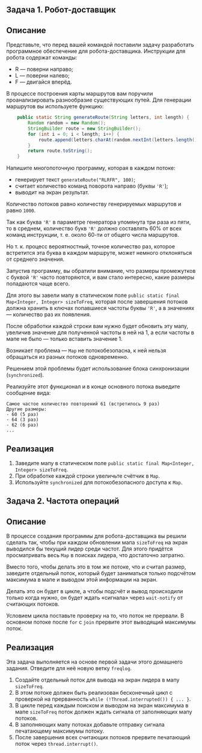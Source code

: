 ## Задача 1. Робот-доставщик

## Описание

Представьте, что перед вашей командой поставили задачу разработать программное обеспечение для робота-доставщика. Инструкции для робота содержат команды:

- R — поверни направо;
- L — поверни налево;
- F — двигайся вперёд.

В процессе построения карты маршрутов вам поручили проанализировать разнообразие существующих путей.
Для генерации маршрутов вы используете функцию:

```java
    public static String generateRoute(String letters, int length) {
        Random random = new Random();
        StringBuilder route = new StringBuilder();
        for (int i = 0; i < length; i++) {
            route.append(letters.charAt(random.nextInt(letters.length())));
        }
        return route.toString();
    }
```
Напишите многопоточную программу, которая в каждом потоке:

- генерирует текст `generateRoute("RLRFR", 100)`;
- считает количество команд поворота направо (буквы `'R'`);
- выводит на экран результат.

Количество потоков равно количеству генерируемых маршрутов и равно `1000`.

Так как буква `'R'` в параметре генератора упомянута три раза из пяти, то в среднем, количество букв `'R'` должно составлять 60% от всех команд инструкции, т. е.  около 60-ти от общего числа маршрутов.

Но т. к. процесс вероятностный, точное количество раз, которое встретится эта буква в каждом маршруте, может немного отклоняться от среднего значения.

Запустив программу, вы обратили внимание, что размеры промежутков с буквой `'R'` часто повторяются, и вам стало интересно, какие размеры попадаются чаще всего.

Для этого вы завели мапу в статическом поле `public static final Map<Integer, Integer> sizeToFreq`, которая после завершения потоков должна хранить в ключах попавшиеся частоты буквы `'R'`, а в значениях — количество раз их появления.

После обработки каждой строки вам нужно будет обновить эту мапу, увеличив значение для полученной частоты в ней на 1, а если частоты в мапе не было — только вставить значение 1.

Возникает проблема — `Map` не потокобезопасна, к ней нельзя обращаться из разных потоков одновременно.

Решением этой проблемы будет использование блока синхронизации (`synchronized`).

Реализуйте этот функционал и в конце основного потока выведите сообщение вида:

```text
Самое частое количество повторений 61 (встретилось 9 раз)
Другие размеры:
- 60 (5 раз)
- 64 (3 раз)
- 62 (6 раз)
...
```
## Реализация

1. Заведите мапу в статическом поле `public static final Map<Integer, Integer> sizeToFreq`.
2. При обработке каждой строки увеличьте счётчик в `Map`.
3. Используйте `synchronized` для потокобезопасного доступа к `Map`.

## Задача 2. Частота операций

## Описание

В процессе создания программы для робота-доставщика вы решили сделать так, чтобы при каждом обновлении мапа `sizeToFreq` на экран выводился бы текущий лидер среди частот. Для этого придётся просматривать весь `Map` в поисках лидера, что достаточно затратно.

Вместо того, чтобы делать это в том же потоке, что и считал размер, заведите отдельный поток, который будет заниматься только подсчётом максимума в мапе и выводом этой информации на экран.

Делать это он будет в цикле, а чтобы подсчёт и вывод происходили только когда нужно, он будет ждать «сигнала» через `wait-notify` от считающих потоков.

Условием цикла поставьте проверку на то, что поток не прервали. В основном потоке после `for` с `join` прервите этот выводящий максимумы поток.

## Реализация

Эта задача выполняется на основе первой задачи этого домашнего задания. Отведите для неё новую ветку `freqlog`.

1. Создайте отдельный поток для вывода на экран лидера в мапу `sizeToFreq`.
2. В этом потоке должен быть реализован бесконечный цикл с проверкой на прерванность `while (!Thread.interrupted()) { ... }`.
3. В цикле перед каждым поиском и выводом на экран максимума в мапе `sizeToFreq` поток должен ждать сигнала от заполняющих мапу потоков.
4. В заполняющих мапу потоках добавьте отправку сигнала печатающему максимумы потоку.
5. После завершения всех считающих потоков прервите печатающий поток через `thread.interrupt()`.